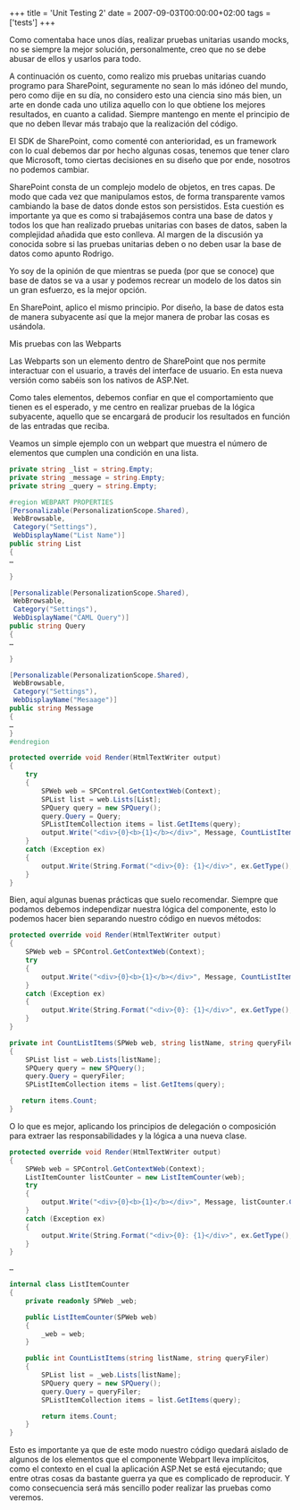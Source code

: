 +++
title = 'Unit Testing 2'
date = 2007-09-03T00:00:00+02:00
tags = ['tests']
+++

Como comentaba hace unos días, realizar pruebas unitarias usando mocks, no se siempre la mejor solución, personalmente, creo que no se debe abusar de ellos y usarlos para todo.

A continuación os cuento, como realizo mis pruebas unitarias cuando programo para SharePoint, seguramente no sean lo más idóneo del mundo, pero como dije en su día, no considero esto una ciencia sino más bien, un arte en donde cada uno utiliza aquello con lo que obtiene los mejores resultados, en cuanto a calidad. Siempre mantengo en mente el principio de que no deben llevar más trabajo que la realización del código.

El SDK de SharePoint, como comenté con anterioridad, es un framework con lo cual debemos dar por hecho algunas cosas, tenemos que tener claro que Microsoft, tomo ciertas decisiones en su diseño que por ende, nosotros no podemos cambiar.

SharePoint consta de un complejo modelo de objetos, en tres capas. De modo que cada vez que manipulamos estos, de forma transparente vamos cambiando la base de datos donde estos son persistidos. Esta cuestión es importante ya que es como si trabajásemos contra una base de datos y todos los que han realizado pruebas unitarias con bases de datos, saben la complejidad añadida que esto conlleva. Al margen de la discusión ya conocida sobre si las pruebas unitarias deben o no deben usar la base de datos como apunto Rodrigo.

Yo soy de la opinión de que mientras se pueda (por que se conoce) que base de datos se va a usar y podemos recrear un modelo de los datos sin un gran esfuerzo, es la mejor opción.

En SharePoint, aplico el mismo principio. Por diseño, la base de datos esta de manera subyacente así que la mejor manera de probar las cosas es usándola.

Mis pruebas con las Webparts

Las Webparts son un elemento dentro de SharePoint que nos permite interactuar con el usuario, a través del interface de usuario. En esta nueva versión como sabéis son los nativos de ASP.Net.

Como tales elementos, debemos confiar en que el comportamiento que tienen es el esperado, y me centro en realizar pruebas de la lógica subyacente, aquello que se encargará de producir los resultados en función de las entradas que reciba.

Veamos un simple ejemplo con un webpart que muestra el número de elementos que cumplen una condición en una lista.

```csharp	
private string _list = string.Empty;
private string _message = string.Empty;
private string _query = string.Empty;

#region WEBPART PROPERTIES
[Personalizable(PersonalizationScope.Shared),
 WebBrowsable,
 Category("Settings"),
 WebDisplayName("List Name")]
public string List
{
…

}

[Personalizable(PersonalizationScope.Shared),
 WebBrowsable,
 Category("Settings"),
 WebDisplayName("CAML Query")]
public string Query
{
…

}

[Personalizable(PersonalizationScope.Shared),
 WebBrowsable,
 Category("Settings"),
 WebDisplayName("Mesaage")]
public string Message
{
…
}
#endregion

protected override void Render(HtmlTextWriter output)
{
    try
    {
        SPWeb web = SPControl.GetContextWeb(Context);
        SPList list = web.Lists[List];
        SPQuery query = new SPQuery();
        query.Query = Query;
        SPListItemCollection items = list.GetItems(query);
        output.Write("<div>{0}<b>{1}</b></div>", Message, CountListItems(web, List, Query));
    }
    catch (Exception ex)
    {
        output.Write(String.Format("<div>{0}: {1}</div>", ex.GetType(), ex.Message));
    }
}
```

Bien, aquí algunas buenas prácticas que suelo recomendar. Siempre que podamos debemos independizar nuestra lógica del componente, esto lo podemos hacer bien separando nuestro código en nuevos métodos:

```csharp
protected override void Render(HtmlTextWriter output)
{
    SPWeb web = SPControl.GetContextWeb(Context);
    try
    {
        output.Write("<div>{0}<b>{1}</b></div>", Message, CountListItems(web, List, Query));
    }
    catch (Exception ex)
    {
        output.Write(String.Format("<div>{0}: {1}</div>", ex.GetType(), ex.Message));
    }
}

private int CountListItems(SPWeb web, string listName, string queryFiler)
{
    SPList list = web.Lists[listName];
    SPQuery query = new SPQuery();
    query.Query = queryFiler;
    SPListItemCollection items = list.GetItems(query);

   return items.Count;
}
```

O lo que es mejor, aplicando los principios de delegación o composición para extraer las responsabilidades y la lógica a una nueva clase.

```csharp
protected override void Render(HtmlTextWriter output)
{
    SPWeb web = SPControl.GetContextWeb(Context);
    ListItemCounter listCounter = new ListItemCounter(web);
    try
    {
        output.Write("<div>{0}<b>{1}</b></div>", Message, listCounter.CountListItems(List,Query));
    }
    catch (Exception ex)
    {
        output.Write(String.Format("<div>{0}: {1}</div>", ex.GetType(), ex.Message));
    }
}

…

internal class ListItemCounter
{
    private readonly SPWeb _web;

    public ListItemCounter(SPWeb web)
    {
        _web = web;
    }

    public int CountListItems(string listName, string queryFiler)
    {
        SPList list = _web.Lists[listName];
        SPQuery query = new SPQuery();
        query.Query = queryFiler;
        SPListItemCollection items = list.GetItems(query);

        return items.Count;
    }
}
```

Esto es importante ya que de este modo nuestro código quedará aislado de algunos de los elementos que el componente Webpart lleva implícitos, como el contexto en el cual la aplicación ASP.Net se está ejecutando; que entre otras cosas da bastante guerra ya que es complicado de reproducir. Y como consecuencia será más sencillo poder realizar las pruebas como veremos.